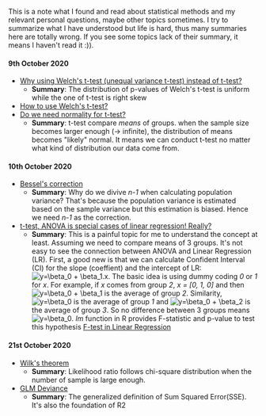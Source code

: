This is a note what I found and read about statistical methods and my relevant personal questions, maybe other topics sometimes.
I try to summarize what I have understood but life is hard, thus many summaries here are totally wrong. If you see some topics lack of their summary,
it means I haven't read it :)).

#### 9th October 2020
- [Why using Welch's t-test (unequal variance t-test) instead of t-test?](https://daniellakens.blogspot.com/2015/01/always-use-welchs-t-test-instead-of.html)
  - **Summary**: The distribution of p-values of Welch's t-test is uniform while the one of t-test is right skew
- [How to use Welch's t-test?](https://academic.oup.com/beheco/article/17/4/688/215960)
- [Do we need normality for t-test?](https://thestatsgeek.com/2013/09/28/the-t-test-and-robustness-to-non-normality/)
  - **Summary**: t-test compare *means* of groups. when the sample size becomes larger enough (-> infinite), the distribution of means becomes "likely" normal.
  It means we can conduct t-test no matter what kind of distribution our data come from.
  
#### 10th October 2020
- [Bessel's correction](https://en.wikipedia.org/wiki/Bessel%27s_correction)
  - **Summary**: Why do we divive *n-1* when calculating population variance? That's because the population variance is estimated based on the sample variance
  but this estimation is biased. Hence we need *n-1* as the correction.
- [t-test, ANOVA is special cases of linear regression! Really?](https://lindeloev.github.io/tests-as-linear/#42_paired_samples_t-test_and_wilcoxon_matched_pairs)
  - **Summary**: This is a painful topic for me to understand the concept at least. Assuming we need to compare means of 3 groups. It's not easy to see the connection between ANOVA and Linear Regression (LR).
  First, a good new is that we can calculate Confident Interval (CI) for the slope (coeffient) and the intercept of LR: ![y=\beta_0 + \beta_1.x](https://latex.codecogs.com/svg.latex?y=\beta_0+\beta_1*x_1+\beta_2*x_2). The basic idea is using dummy coding *0* or *1* for *x*. For example, if *x* comes from group *2*, *x = [0, 1, 0]* and then ![y=\beta_0 + \beta_1](https://latex.codecogs.com/svg.latex?y=\beta_0+\beta_1) is the average of group *2*. Similarity, ![y=\beta_0](https://latex.codecogs.com/svg.latex?y=\beta_0) is the average of group *1* and ![y=\beta_0 + \beta_2](https://latex.codecogs.com/svg.latex?y=\beta_0+\beta_2) is the average of group *3*. So no difference between 3 groups means ![y=\beta_0](https://latex.codecogs.com/svg.latex?y=\beta_0). *lm* function in R provides F-statistic and p-value to test this hypothesis [F-test in Linear Regression](https://blog.minitab.com/blog/adventures-in-statistics-2/what-is-the-f-test-of-overall-significance-in-regression-analysis#:~:text=In%20general%2C%20an%20F%2Dtest,form%20of%20the%20F%2Dtest)

#### 21st October 2020
- [Wilk's theorem](https://stephens999.github.io/fiveMinuteStats/wilks.html)
  - **Summary**: Likelihood ratio follows chi-square distribution when the number of sample is large enough.
- [GLM Deviance](https://bookdown.org/egarpor/PM-UC3M/glm-deviance.html)
  - **Summary**: The generalized definition of Sum Squared Error(SSE). It's also the foundation of R2
